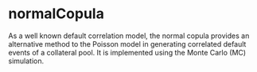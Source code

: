 # normalCopula
As a well known default correlation model, the normal copula provides an alternative method to the Poisson model in generating correlated default events of a collateral pool. It is implemented using the Monte Carlo (MC) simulation.  

